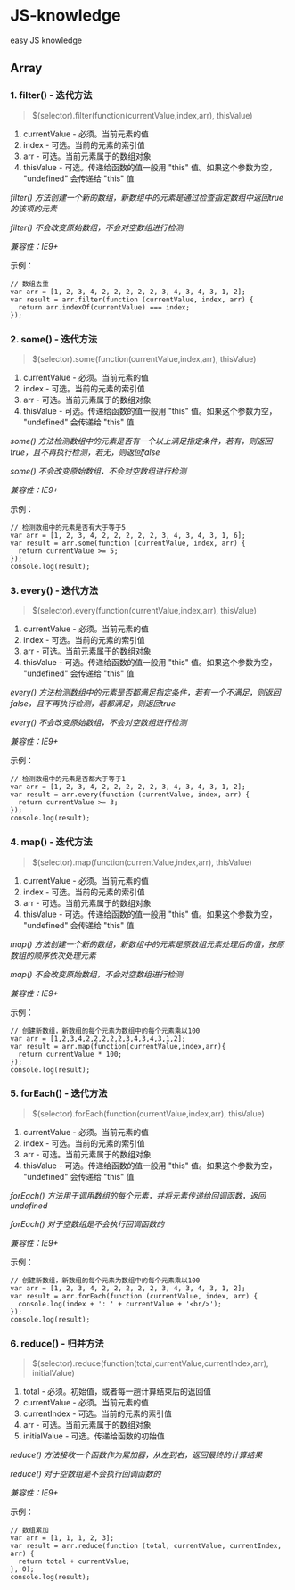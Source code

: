 # JS-knowledge

easy JS knowledge

## Array

### 1. filter() - 迭代方法

 > $(selector).filter(function(currentValue,index,arr), thisValue)

 1. currentValue  - 必须。当前元素的值
 2. index  - 可选。当前的元素的索引值
 3. arr  - 可选。当前元素属于的数组对象
 4. thisValue  - 可选。传递给函数的值一般用 "this" 值。如果这个参数为空， "undefined" 会传递给 "this" 值

 *filter() 方法创建一个新的数组，新数组中的元素是通过检查指定数组中返回true的该项的元素*

 *filter() 不会改变原始数组，不会对空数组进行检测*

 *兼容性：IE9+*
 
 示例：
 ```
 // 数组去重
 var arr = [1, 2, 3, 4, 2, 2, 2, 2, 2, 3, 4, 3, 4, 3, 1, 2];
 var result = arr.filter(function (currentValue, index, arr) {
   return arr.indexOf(currentValue) === index;
 });
```

### 2. some() - 迭代方法

 > $(selector).some(function(currentValue,index,arr), thisValue)

 1. currentValue  - 必须。当前元素的值
 2. index  - 可选。当前的元素的索引值
 3. arr  - 可选。当前元素属于的数组对象
 4. thisValue  - 可选。传递给函数的值一般用 "this" 值。如果这个参数为空， "undefined" 会传递给 "this" 值

 *some() 方法检测数组中的元素是否有一个以上满足指定条件，若有，则返回true，且不再执行检测，若无，则返回false*

 *some() 不会改变原始数组，不会对空数组进行检测*

 *兼容性：IE9+*
 
 示例：
 ```
 // 检测数组中的元素是否有大于等于5
 var arr = [1, 2, 3, 4, 2, 2, 2, 2, 2, 3, 4, 3, 4, 3, 1, 6];
 var result = arr.some(function (currentValue, index, arr) {
   return currentValue >= 5;
 });
 console.log(result);
```

### 3. every() - 迭代方法

 > $(selector).every(function(currentValue,index,arr), thisValue)

 1. currentValue  - 必须。当前元素的值
 2. index  - 可选。当前的元素的索引值
 3. arr  - 可选。当前元素属于的数组对象
 4. thisValue  - 可选。传递给函数的值一般用 "this" 值。如果这个参数为空， "undefined" 会传递给 "this" 值

 *every() 方法检测数组中的元素是否都满足指定条件，若有一个不满足，则返回false，且不再执行检测，若都满足，则返回true*

 *every() 不会改变原始数组，不会对空数组进行检测*

 *兼容性：IE9+*
 
 示例：
 ```
 // 检测数组中的元素是否都大于等于1
 var arr = [1, 2, 3, 4, 2, 2, 2, 2, 2, 3, 4, 3, 4, 3, 1, 2];
 var result = arr.every(function (currentValue, index, arr) {
   return currentValue >= 3;
 });
 console.log(result);
```

### 4. map() - 迭代方法

 > $(selector).map(function(currentValue,index,arr), thisValue)

 1. currentValue  - 必须。当前元素的值
 2. index  - 可选。当前的元素的索引值
 3. arr  - 可选。当前元素属于的数组对象
 4. thisValue  - 可选。传递给函数的值一般用 "this" 值。如果这个参数为空， "undefined" 会传递给 "this" 值

 *map() 方法创建一个新的数组，新数组中的元素是原数组元素处理后的值，按原数组的顺序依次处理元素*

 *map() 不会改变原始数组，不会对空数组进行检测*

 *兼容性：IE9+*
 
 示例：
 ```
 // 创建新数组，新数组的每个元素为数组中的每个元素乘以100
 var arr = [1,2,3,4,2,2,2,2,2,3,4,3,4,3,1,2];
 var result = arr.map(function(currentValue,index,arr){
   return currentValue * 100;
 });
 console.log(result);
```

### 5. forEach() - 迭代方法

 > $(selector).forEach(function(currentValue,index,arr), thisValue)

 1. currentValue  - 必须。当前元素的值
 2. index  - 可选。当前的元素的索引值
 3. arr  - 可选。当前元素属于的数组对象
 4. thisValue  - 可选。传递给函数的值一般用 "this" 值。如果这个参数为空， "undefined" 会传递给 "this" 值

 *forEach() 方法用于调用数组的每个元素，并将元素传递给回调函数，返回undefined*

 *forEach() 对于空数组是不会执行回调函数的*

 *兼容性：IE9+*
 
 示例：
 ```
 // 创建新数组，新数组的每个元素为数组中的每个元素乘以100
 var arr = [1, 2, 3, 4, 2, 2, 2, 2, 2, 3, 4, 3, 4, 3, 1, 2];
 var result = arr.forEach(function (currentValue, index, arr) {
   console.log(index + ': ' + currentValue + '<br/>');
 });
 console.log(result);
```

### 6. reduce() - 归并方法

 > $(selector).reduce(function(total,currentValue,currentIndex,arr), initialValue)

 1. total  - 必须。初始值，或者每一趟计算结束后的返回值
 2. currentValue  - 必须。当前元素的值
 3. currentIndex  - 可选。当前的元素的索引值
 4. arr  - 可选。当前元素属于的数组对象
 5. initialValue  - 可选。传递给函数的初始值

 *reduce() 方法接收一个函数作为累加器，从左到右，返回最终的计算结果*

 *reduce() 对于空数组是不会执行回调函数的*

 *兼容性：IE9+*
 
 示例：
 ```
 // 数组累加
 var arr = [1, 1, 1, 2, 3];
 var result = arr.reduce(function (total, currentValue, currentIndex, arr) {
   return total + currentValue;
 }, 0);
 console.log(result);
```